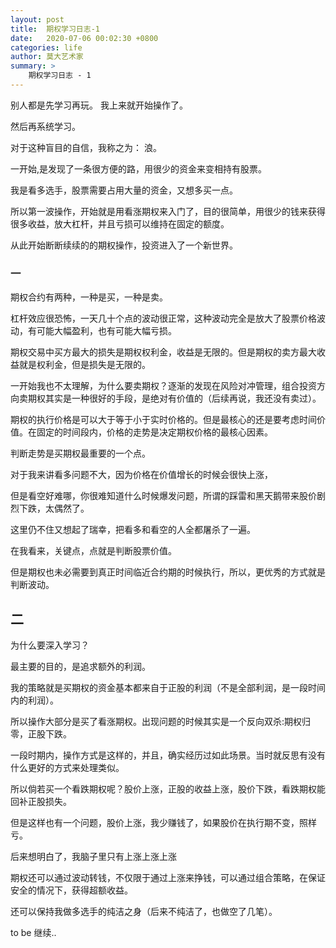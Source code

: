 ```yaml
---
layout: post
title:  期权学习日志-1
date:   2020-07-06 00:02:30 +0800
categories: life 
author: 莫大艺术家
summary: >
    期权学习日志 - 1
---
```


别人都是先学习再玩。
我上来就开始操作了。

然后再系统学习。

对于这种盲目的自信，我称之为： 浪。


一开始,是发现了一条很方便的路，用很少的资金来变相持有股票。

我是看多选手，股票需要占用大量的资金，又想多买一点。

所以第一波操作，开始就是用看涨期权来入门了，目的很简单，用很少的钱来获得很多收益，放大杠杆，并且亏损可以维持在固定的额度。

从此开始断断续续的的期权操作，投资进入了一个新世界。


### 一

期权合约有两种，一种是买，一种是卖。

杠杆效应很恐怖，一天几十个点的波动很正常，这种波动完全是放大了股票价格波动，有可能大幅盈利，也有可能大幅亏损。

期权交易中买方最大的损失是期权权利金，收益是无限的。但是期权的卖方最大收益就是权利金，但是损失是无限的。

一开始我也不太理解，为什么要卖期权？逐渐的发现在风险对冲管理，组合投资方向卖期权其实是一种很好的手段，是绝对有价值的（后续再说，我还没有卖过）。

期权的执行价格是可以大于等于小于实时价格的。但是最核心的还是要考虑时间价值。在固定的时间段内，价格的走势是决定期权价格的最核心因素。

判断走势是买期权最重要的一个点。

对于我来讲看多问题不大，因为价格在价值增长的时候会很快上涨，

但是看空好难哪，你很难知道什么时候爆发问题，所谓的踩雷和黑天鹅带来股价剧烈下跌，太偶然了。

这里仍不住又想起了瑞幸，把看多和看空的人全都屠杀了一遍。

在我看来，关键点，点就是判断股票价值。

但是期权也未必需要到真正时间临近合约期的时候执行，所以，更优秀的方式就是判断波动。


## 二

为什么要深入学习？

最主要的目的，是追求额外的利润。

我的策略就是买期权的资金基本都来自于正股的利润（不是全部利润，是一段时间内的利润）。

所以操作大部分是买了看涨期权。出现问题的时候其实是一个反向双杀:期权归零，正股下跌。

一段时期内，操作方式是这样的，并且，确实经历过如此场景。当时就反思有没有什么更好的方式来处理类似。

所以倘若买一个看跌期权呢？股价上涨，正股的收益上涨，股价下跌，看跌期权能回补正股损失。

但是这样也有一个问题，股价上涨，我少赚钱了，如果股价在执行期不变，照样亏。


后来想明白了，我脑子里只有上涨上涨上涨

期权还可以通过波动转钱，不仅限于通过上涨来挣钱，可以通过组合策略，在保证安全的情况下，获得超额收益。

还可以保持我做多选手的纯洁之身（后来不纯洁了，也做空了几笔）。

to be 继续..
